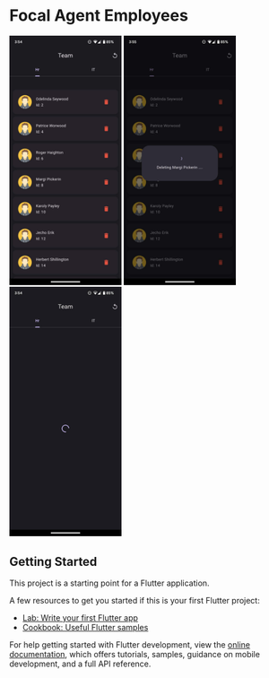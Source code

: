 # Focal Agent Employees


<p float="right">
  <img src="screenshots/screenshot1.jpg" width="200" />
  <img src="screenshots/screenshot2.jpg" width="200" />
  <img src="screenshots/sreenshot3.jpg" width="200" />

## Getting Started

This project is a starting point for a Flutter application.

A few resources to get you started if this is your first Flutter project:

- [Lab: Write your first Flutter app](https://docs.flutter.dev/get-started/codelab)
- [Cookbook: Useful Flutter samples](https://docs.flutter.dev/cookbook)

For help getting started with Flutter development, view the
[online documentation](https://docs.flutter.dev/), which offers tutorials,
samples, guidance on mobile development, and a full API reference.



